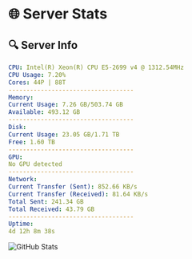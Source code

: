 # 🌐 Server Stats
## 🔍 Server Info
```yaml
CPU: Intel(R) Xeon(R) CPU E5-2699 v4 @ 1312.54MHz
CPU Usage: 7.20%
Cores: 44P | 88T
-----------------------------------
Memory:
Current Usage: 7.26 GB/503.74 GB
Available: 493.12 GB
-----------------------------------
Disk:
Current Usage: 23.05 GB/1.71 TB
Free: 1.60 TB
-----------------------------------
GPU:
No GPU detected
-----------------------------------
Network:
Current Transfer (Sent): 852.66 KB/s
Current Transfer (Received): 81.64 KB/s
Total Sent: 241.34 GB
Total Received: 43.79 GB
-----------------------------------
Uptime:
4d 12h 8m 38s
```
![GitHub Stats](https://img.shields.io/badge/Updated-2025-04-24_05:17:26-blue)